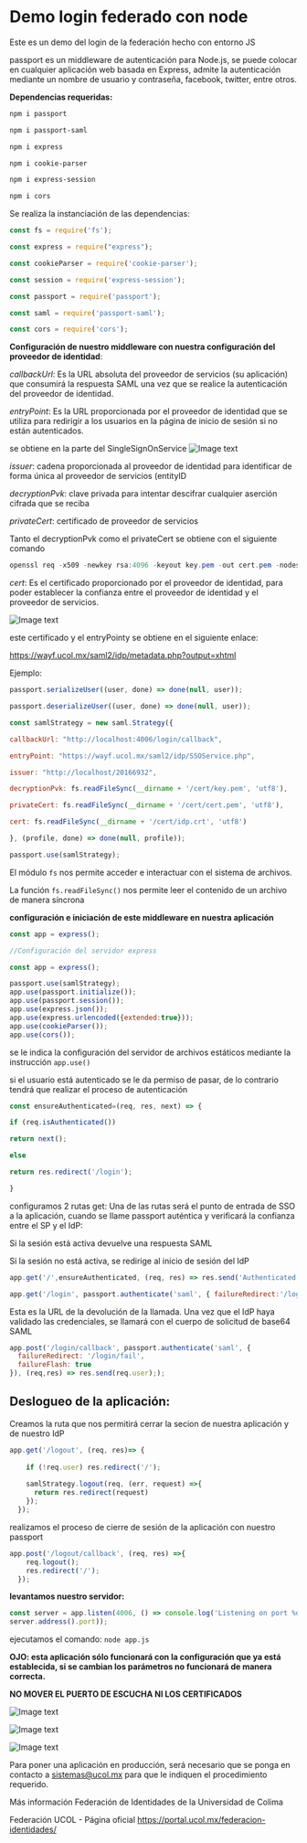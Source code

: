 # Demo login federado con node

Este es un demo del login de la federación hecho con entorno JS

passport es un middleware de autenticación para Node.js, se puede colocar en
cualquier aplicación web basada en Express, admite la autenticación mediante un
nombre de usuario y contraseña, facebook, twitter, entre otros.

**Dependencias requeridas:**

```powershell
npm i passport

npm i passport-saml

npm i express

npm i cookie-parser

npm i express-session

npm i cors
```

Se realiza la instanciación de las dependencias:

``` javascript
const fs = require('fs');

const express = require("express");

const cookieParser = require('cookie-parser');

const session = require('express-session');

const passport = require('passport');

const saml = require('passport-saml');

const cors = require('cors');
```

**Configuración de nuestro middleware con nuestra configuración del proveedor de
identidad**:

*callbackUrl*: Es la URL absoluta del proveedor de servicios (su aplicación) que
consumirá la respuesta SAML una vez que se realice la autenticación del
proveedor de identidad.

*entryPoint*: Es la URL proporcionada por el proveedor de identidad que se utiliza
para redirigir a los usuarios en la página de inicio de sesión si no están
autenticados.

se obtiene en la parte del SingleSignOnService
![Image text](https://github.com/Universidad-de-Colima/login-federado-node/blob/main/images/09c851be-3cb3-4322-bacc-bf4f369fc164.jpg)

*issuer*: cadena proporcionada al proveedor de identidad para identificar de forma
única al proveedor de servicios (entityID

*decryptionPvk*: clave privada para intentar descifrar cualquier aserción cifrada
que se reciba

*privateCert*: certificado de proveedor de servicios

Tanto el decryptionPvk como el privateCert se obtiene con el siguiente comando

```powershell
openssl req -x509 -newkey rsa:4096 -keyout key.pem -out cert.pem -nodes -days 900
```

*cert*: Es el certificado proporcionado por el proveedor de identidad, para poder
establecer la confianza entre el proveedor de identidad y el proveedor de
servicios.

![Image text](https://github.com/Universidad-de-Colima/login-federado-node/blob/main/images/e5982edc-5355-4952-8caa-21c70eb1f194.jpg)

este certificado y el entryPointy se obtiene en el siguiente enlace:

<https://wayf.ucol.mx/saml2/idp/metadata.php?output=xhtml>



Ejemplo:
``` javascript
passport.serializeUser((user, done) => done(null, user));

passport.deserializeUser((user, done) => done(null, user));

const samlStrategy = new saml.Strategy({

callbackUrl: "http://localhost:4006/login/callback",

entryPoint: "https://wayf.ucol.mx/saml2/idp/SSOService.php",

issuer: "http://localhost/20166932",

decryptionPvk: fs.readFileSync(__dirname + '/cert/key.pem', 'utf8'),

privateCert: fs.readFileSync(__dirname + '/cert/cert.pem', 'utf8'),

cert: fs.readFileSync(__dirname + '/cert/idp.crt', 'utf8')

}, (profile, done) => done(null, profile));

passport.use(samlStrategy);
```

El módulo `fs` nos permite acceder e interactuar con el sistema de archivos.

La función `fs.readFileSync()` nos permite leer el contenido de un archivo de
manera síncrona

**configuración e iniciación de este middleware en nuestra aplicación**

``` javascript
const app = express();

//Configuración del servidor express

const app = express();

passport.use(samlStrategy);
app.use(passport.initialize());
app.use(passport.session());
app.use(express.json());
app.use(express.urlencoded({extended:true}));
app.use(cookieParser());
app.use(cors());
```

se le indica la configuración del servidor de archivos estáticos mediante la
instrucción `app.use()`

si el usuario está autenticado se le da permiso de pasar, de lo contrario tendrá
que realizar el proceso de autenticación

``` javascript
const ensureAuthenticated=(req, res, next) => {

if (req.isAuthenticated())

return next();

else

return res.redirect('/login');

}
```

configuramos 2 rutas get: Una de las rutas será el punto de entrada de SSO a la
aplicación, cuando se llame passport auténtica y verificará la confianza entre
el SP y el IdP:

Si la sesión está activa devuelve una respuesta SAML

Si la sesión no está activa, se redirige al inicio de sesión del IdP

``` javascript
app.get('/',ensureAuthenticated, (req, res) => res.send('Authenticated'));

app.get('/login', passport.authenticate('saml', { failureRedirect:'/login/fail', failureFlash: true }), (req, res) => res.redirect('/'));
```

Esta es la URL de la devolución de la llamada. Una vez que el IdP haya validado
las credenciales, se llamará con el cuerpo de solicitud de base64 SAML

``` javascript
app.post('/login/callback', passport.authenticate('saml', { 
  failureRedirect: '/login/fail',
  failureFlash: true
}), (req,res) => res.send(req.user););
```

## Deslogueo de la aplicación:

Creamos la ruta que nos permitirá cerrar la secion de nuestra aplicación y de
nuestro IdP

``` javascript
app.get('/logout', (req, res)=> {
       
    if (!req.user) res.redirect('/');
    
    samlStrategy.logout(req, (err, request) =>{
      return res.redirect(request)
    });
  });

```

realizamos el proceso de cierre de sesión de la aplicación con nuestro passport

``` javascript
app.post('/logout/callback', (req, res) =>{
    req.logout();
    res.redirect('/');
  });
```

**levantamos nuestro servidor:**
``` javascript
const server = app.listen(4006, () => console.log('Listening on port %d',
server.address().port));

```
ejecutamos el comando: `node app.js`

**OJO: esta aplicación sólo funcionará con la configuración que ya está
establecida, si se cambian los parámetros no funcionará de manera correcta.**

**NO MOVER EL PUERTO DE ESCUCHA NI LOS CERTIFICADOS**

![Image text](https://github.com/Universidad-de-Colima/login-federado-node/blob/main/images/967bf838-3d6c-466c-bf32-ac7f6ecfa396.jpg)

![Image text](https://github.com/Universidad-de-Colima/login-federado-node/blob/main/images/4cd851c5-0b17-4bd4-90e3-e8c9f54df003.jpg)

![Image text](https://github.com/Universidad-de-Colima/login-federado-node/blob/main/images/792a6cca-aece-496e-946b-19ce75ad53a0.jpg)

Para poner una aplicación en producción, será necesario que se ponga en contacto a sistemas@ucol.mx para que le indiquen el procedimiento requerido.

Más información
Federación de Identidades de la Universidad de Colima

Federación UCOL - Página oficial
<https://portal.ucol.mx/federacion-identidades/>